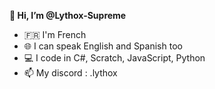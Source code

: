 <b>👋 Hi, I’m @Lythox-Supreme</b>
- 🇫🇷 I'm French
- 🌐 I can speak English and Spanish too
- 💻 I code in C#, Scratch, JavaScript, Python
- 📫 My discord : .lythox

<!---
Lythox-Supreme/Lythox-Supreme is a ✨ special ✨ repository because its `README.md` (this file) appears on your GitHub profile.
You can click the Preview link to take a look at your changes.
--->
